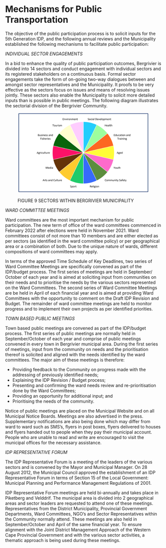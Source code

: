 # Mechanisms for Public Transportation

The objective of the public participation process is to solicit inputs for the 5th Generation IDP, and the following annual reviews and the Municipality established the following mechanisms to facilitate public participation:

_INDIVIDUAL SECTOR ENGAGEMENTS_

In a bid to enhance the quality of public participation outcomes, Bergrivier is divided into 14 sectors and conduct engagement with individual sectors and its registered stakeholders on a continuous basis. Formal sector engagements take the form of on-going two-way dialogues between and amongst sector representatives and the Municipality. It proofs to be very effective as the sectors focus on issues and means of resolving issues jointly. These sectors also enable the Municipality to solicit more detailed inputs than is possible in public meetings. The following diagram illustrates the sectorial division of the Bergrivier Community.

<figure><img src="../../.gitbook/assets/Screen Shot 2023-04-24 at 9.32.23 PM.png" alt=""><figcaption><p> FIGURE 9 SECTORS WITHIN BERGRIVIER MUNICIPALITY</p></figcaption></figure>

_WARD COMMITTEE MEETINGS_

Ward committees are the most important mechanism for public participation. The new term of office of the ward committees commenced in February 2022 after elections were held in November 2021. Ward committees consist of not more than 10 members and are either elected as per sectors (as identified in the ward committee policy) or per geographical area or a combination of both. Due to the unique nature of wards, different compositions of ward committees may apply.

In terms of the approved Time Schedule of Key Deadlines, two series of Ward Committee Meetings are specifically convened as part of the IDP/budget process. The first series of meetings are held in September/ October of each year and is aimed at soliciting input from communities on their needs and to prioritise the needs by the various sectors represented on the Ward Committees. The second series of Ward Committee Meetings are be held in April of each financial year and is aimed at providing Ward Committees with the opportunity to comment on the Draft IDP Revision and Budget. The remainder of ward committee meetings are held to monitor progress and to implement their own projects as per identified priorities.

_TOWN BASED PUBLIC MEETINGS_

Town based public meetings are convened as part of the IDP/budget process. The first series of public meetings are normally held in September/October of each year and comprise of public meetings convened in every town in Bergrivier municipal area. During the first series of meetings, input from the community on needs and the prioritisation thereof is solicited and aligned with the needs identified by the ward committees. The major aim of these meetings is therefore:

* Providing feedback to the Community on progress made with the addressing of previously identified needs;
* Explaining the IDP Revision / Budget process;
* Presenting and confirming the ward needs review and re-prioritisation done by the Ward Committees;
* Providing an opportunity for additional input; and
* Prioritising the needs of the community.

Notice of public meetings are placed on the Municipal Website and on all Municipal Notice Boards. Meetings are also advertised in the press. Supplementary notifications are also being done which may differ from ward to ward such as SMS’s, flyers in post boxes, flyers delivered to houses and flyers handed out to people when they pay their municipal account. People who are unable to read and write are encouraged to visit the municipal offices for the necessary assistance.

_IDP REPRESENTATIVE FORUM_

The IDP Representative Forum is a meeting of the leaders of the various sectors and is convened by the Mayor and Municipal Manager. On 28 August 2012, the Municipal Council approved the establishment of an IDP Representative Forum in terms of Section 15 of the Local Government: Municipal Planning and Performance Management Regulations of 2001.

IDP Representative Forum meetings are held bi-annually and takes place in Piketberg and Velddrif. The municipal area is divided into 2 geographical areas and sector leaders are requested to attend one of these meetings. Representatives from the District Municipality, Provincial Government Departments, Ward Committees, NGO’s and Sector Representatives within the Community normally attend. These meetings are also held in September/October and April of the same financial year. To ensure alignment with the Joint District Management Approach of the Western Cape Provincial Government and with the various sector activities, a thematic approach is being used during these meetings.
